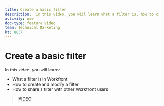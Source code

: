 ```yaml
---
title: Create a basic filter
description:  In this video, you will learn what a filter is, how to create a filter, and how to share a filter with other users in [!DNL Adobe Workfront].
activity: use
doc-type: feature video
team: Technical Marketing
kt: 8857
---
```

# Create a basic filter

In this video, you will learn:

* What a filter is in Workfront
* How to create and modify a filter
* How to share a filter with other Workfront users

>[!VIDEO](https://video.tv.adobe.com/v/335151/?quality=12)
